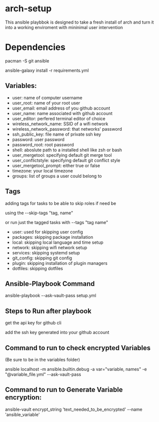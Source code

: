 # arch-setup

This ansible playbbok is designed to take a fresh install of arch and turn it into a working enviroment with mininimal user intervention

# Dependencies

pacman -S git ansible

ansible-galaxy install -r requirements.yml 

Variables:
--------------

- user: name of computer username
- user_root: name of your root user
- user_email: email address of you github account
- user_name: name associated with github account
- user_editor: perfered terminal editor of choice
- wireless_network_name: SSID of a wifi network
- wireless_network_password: that networks' password
- ssh_public_key: file name of private ssh key
- password: user password
- password_root: root password
- shell: aboslute path to a installed shell like zsh or bash
- user_mergetool: specifying default git merge tool
- user_conflictstyle: specifying default git conflict style
- user_mergetool_prompt: either true or false
- timezone: your local timezone
- groups: list of groups a user could belong to

Tags
--------------------------
adding tags for tasks to be able to skip roles if need be

using the --skip-tags "tag, name"

or run just the tagged tasks with --tags "tag name"

- user: used for skipping user config
- packages: skipping package installation
- local: skipping local language and time setup
- network: skipping wifi network setup
- services: skipping systemd setup
- git_config: skipping git config
- plugin: skipping installation of plugin managers
- dotfiles: skipping dotfiles

Ansible-Playbook Command
--------------------------

ansible-playbook --ask-vault-pass setup.yml


Steps to  Run after playbook
-----------------------------

get the api key for github cli

add the ssh key generated into your github account

Command to run to check encrypted Variables
-------------------------------------------

(Be sure to be in the variables folder)

ansible localhost -m ansible.builtin.debug -a var="variable, names" -e "@variable_file.yml" --ask-vault-pass

 
 Command to run to Generate Variable encryption:
 -----------------------------------------------
 
 ansible-vault encrypt_string 'text_needed_to_be_encrypted' --name 'ansible_variable'
